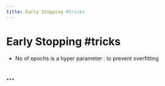 ```yaml
---
title: Early Stopping #tricks
---
```


# Early Stopping #tricks
- No of epochs is a hyper parameter : to prevent overfitting

## …
























